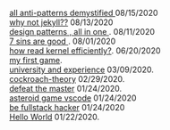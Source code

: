 
[all anti-patterns demystified ](https://arshiamidos.github.io/blog/?id=https://raw.githubusercontent.com/Arshiamidos/all-antipattern-demystified-blog/master/README.md) 08/15/2020        
[why not jekyll??](https://arshiamidos.github.io/blog/?id=https://raw.githubusercontent.com/Arshiamidos/why-not-jekyll-blog/master/README.md) 08/13/2020       
[design patterns , all in one ](https://arshiamidos.github.io/blog/?id=https://raw.githubusercontent.com/Arshiamidos/design-pattern-all-in-one-blog/master/README.md). 08/11/2020       
[7 sins are good ](https://arshiamidos.github.io/blog/?id=https://raw.githubusercontent.com/Arshiamidos/7-sins-are-good-blog/master/README.md). 08/01/2020     
[how read kernel efficiently?](https://arshiamidos.github.io/blog/?id=https://raw.githubusercontent.com/Arshiamidos/how-read-kernel-blog/master/README.md). 06/20/2020      
[my first game](https://arshiamidos.github.io/blog/?id=https://raw.githubusercontent.com/Arshiamidos/my-first-game-blog/master/README.md).   
[university and experience](https://arshiamidos.github.io/blog/?id=https://raw.githubusercontent.com/Arshiamidos/university-and-exprience-blog/master/README.md) 03/09/2020.   
[cockroach-theory](https://arshiamidos.github.io/blog/?id=https://raw.githubusercontent.com/Arshiamidos/cockroach-theory-blog/master/README.md) 02/29/2020.    
[defeat the master](https://arshiamidos.github.io/blog/?id=https://raw.githubusercontent.com/Arshiamidos/remaster-the-world-blog/master/README.md) 01/24/2020.   
[asteroid game vscode](https://arshiamidos.github.io/blog/?id=https://raw.githubusercontent.com/Arshiamidos/asteroid-announce-blog/master/README.md) 01/24/2020     
[be fullstack hacker](https://arshiamidos.github.io/blog/?id=https://raw.githubusercontent.com/Arshiamidos/be-fullstack-hacker-blog/master/README.md)  01/24/2020      
[Hello World](https://arshiamidos.github.io/blog/?id=https://raw.githubusercontent.com/Arshiamidos/hello-world-blog/master/README.md) 01/22/2020.  
